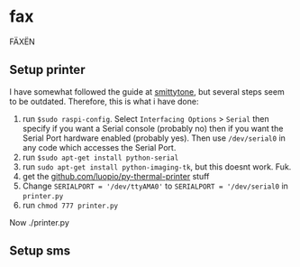 # fax
FÄXËN
## Setup printer
I have somewhat followed the guide at [smittytone](https://smittytone.wordpress.com/2013/09/23/hacking-a-thermal-till-printer-to-work-with-the-raspberry-pi/), but several steps seem to be outdated. Therefore, this is what i have done:
1. run ``$sudo raspi-config``. Select ``Interfacing Options`` > ``Serial`` then specify if you want a Serial console (probably no) then if you want the Serial Port hardware enabled (probably yes). Then use ``/dev/serial0`` in any code which accesses the Serial Port.
2. run ``$sudo apt-get install python-serial``
3. run ``sudo apt-get install python-imaging-tk``, but this doesnt work. Fuk.
4. get the [github.com/luopio/py-thermal-printer](github.com/luopio/py-thermal-printer) stuff
5. Change ``SERIALPORT = '/dev/ttyAMA0'`` to ``SERIALPORT = '/dev/serial0`` in ``printer.py``
6. run ``chmod 777 printer.py``

Now ./printer.py

## Setup sms
